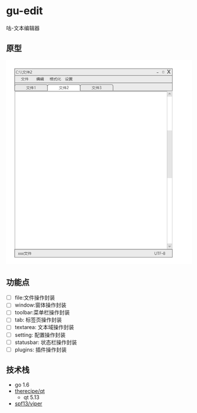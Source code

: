 # gu-edit
咕-文本编辑器
## 原型
![](./assets/images/ui.png)
## 功能点
* [ ] file:文件操作封装
* [ ] window:窗体操作封装
* [ ] toolbar:菜单栏操作封装
* [ ] tab: 标签页操作封装
* [ ] textarea: 文本域操作封装
* [ ] setting: 配置操作封装
* [ ] statusbar: 状态栏操作封装
* [ ] plugins: 插件操作封装
## 技术栈
* go 1.6
* [therecipe/qt](https://github.com/therecipe/qt)
  * qt 5.13
* [spf13/viper](https://github.com/spf13/viper)
